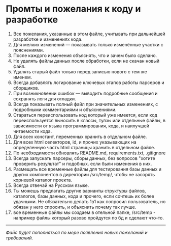 # Промты и пожелания к коду и разработке

1. Все пожелания, указанные в этом файле, учитывать при дальнейшей разработке и изменениях кода.
2. Для мелких изменений — показывать только изменённые участки с пояснениями.
3. После каждого изменения объяснять, что и зачем было сделано.
4. Не удалять файлы данных после обработки, если не скачан новый файл.
5. Удалять старый файл только перед записью нового с тем же именем.
6. Всегда добавлять логирование ключевых этапов работы парсеров и сборщиков.
7. При возникновении ошибок — выводить подробные сообщения и сохранять логи для отладки.
8. Всегда показывать полный файл при значительных изменениях, с подробными комментариями и объяснениями.
9. Стараться переиспользовать код который уже имеется, если код переиспользуется выносить в классы, тулзы или отдельные файлы, в зависимости от языка программирования, кода, и наилучшей читаемости кода.
10. Для всех констант, переменных хранить в отдельном файле.
11. Для всех html селекторов, id, и прочих указывающих на определенную часть html страницы хранить в отдельном файле.
12. По необходимости обновлять README.md, requirements.txt, .gitignore
13. Всегда запускать парсеры, сборы данных, без вопросов "хотите проверить результат" и подобных. если были изменения в них.
14. Размещать все временные файлы для тестирования базы данных и других компонентов в директории /src/temp/, чтобы не засорять корневой каталог проекта.
15. Всегда отвечай на Русском языке.
16. Ты можешь предлагать другие варианты структуры файлов, каталогов, базы данных, кода и прочего, если сочтешь их более удачными. Не обязательно делать 1в1 как попросил пользователь, но обязан у него спросить, и объяснить почему так лучше.
17. все временные файлы мы создаем в отельной папке, /src/temp - например файлы который разово пройдутся по бд и сделают что-то.

---

_Файл будет пополняться по мере появления новых пожеланий и требований._

